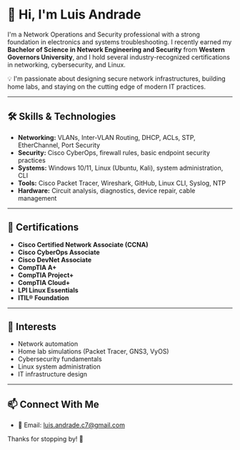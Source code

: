 # 👋 Hi, I'm Luis Andrade

I'm a Network Operations and Security professional with a strong foundation in electronics and systems troubleshooting. I recently earned my **Bachelor of Science in Network Engineering and Security** from **Western Governors University**, and I hold several industry-recognized certifications in networking, cybersecurity, and Linux.

💡 I'm passionate about designing secure network infrastructures, building home labs, and staying on the cutting edge of modern IT practices.

---

## 🛠️ Skills & Technologies

- **Networking:** VLANs, Inter-VLAN Routing, DHCP, ACLs, STP, EtherChannel, Port Security
- **Security:** Cisco CyberOps, firewall rules, basic endpoint security practices
- **Systems:** Windows 10/11, Linux (Ubuntu, Kali), system administration, CLI
- **Tools:** Cisco Packet Tracer, Wireshark, GitHub, Linux CLI, Syslog, NTP
- **Hardware:** Circuit analysis, diagnostics, device repair, cable management

---

## 📜 Certifications

- **Cisco Certified Network Associate (CCNA)**
- **Cisco CyberOps Associate**
- **Cisco DevNet Associate**
- **CompTIA A+**
- **CompTIA Project+**
- **CompTIA Cloud+**
- **LPI Linux Essentials**
- **ITIL® Foundation**

---

## 🌱 Interests

- Network automation  
- Home lab simulations (Packet Tracer, GNS3, VyOS)  
- Cybersecurity fundamentals  
- Linux system administration  
- IT infrastructure design

---

## 📫 Connect With Me

- 📧 Email: luis.andrade.c7@gmail.com

Thanks for stopping by! 🚀
